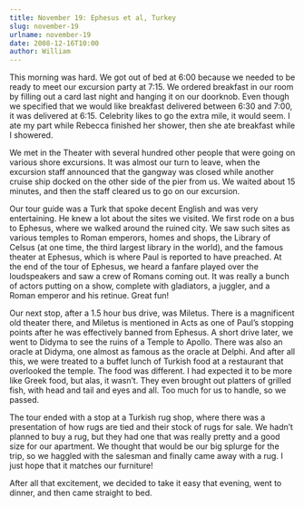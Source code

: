 ```yaml
---
title: November 19: Ephesus et al, Turkey
slug: november-19
urlname: november-19
date: 2008-12-16T10:00
author: William
---
```

This morning was hard. We got out of bed at 6:00 because we needed to be ready
to meet our excursion party at 7:15. We ordered breakfast in our room by filling
out a card last night and hanging it on our doorknob. Even though we specified
that we would like breakfast delivered between 6:30 and 7:00, it was delivered
at 6:15. Celebrity likes to go the extra mile, it would seem. I ate my part
while Rebecca finished her shower, then she ate breakfast while I showered.

We met in the Theater with several hundred other people that were going on
various shore excursions. It was almost our turn to leave, when the excursion
staff announced that the gangway was closed while another cruise ship docked on
the other side of the pier from us. We waited about 15 minutes, and then the
staff cleared us to go on our excursion.

Our tour guide was a Turk that spoke decent English and was very entertaining.
He knew a lot about the sites we visited. We first rode on a bus to Ephesus,
where we walked around the ruined city. We saw such sites as various temples to
Roman emperors, homes and shops, the Library of Celsus (at one time, the third
largest library in the world), and the famous theater at Ephesus, which is where
Paul is reported to have preached. At the end of the tour of Ephesus, we heard a
fanfare played over the loudspeakers and saw a crew of Romans coming out. It was
really a bunch of actors putting on a show, complete with gladiators, a juggler,
and a Roman emperor and his retinue. Great fun!

Our next stop, after a 1.5 hour bus drive, was Miletus. There is a magnificent
old theater there, and Miletus is mentioned in Acts as one of Paul&#x02bc;s
stopping points after he was effectively banned from Ephesus. A short drive
later, we went to Didyma to see the ruins of a Temple to Apollo. There was also
an oracle at Didyma, one almost as famous as the oracle at Delphi. And after all
this, we were treated to a buffet lunch of Turkish food at a restaurant that
overlooked the temple. The food was different. I had expected it to be more like
Greek food, but alas, it wasn&#x02bc;t. They even brought out platters of
grilled fish, with head and tail and eyes and all. Too much for us to handle, so
we passed.

The tour ended with a stop at a Turkish rug shop, where there was a presentation
of how rugs are tied and their stock of rugs for sale. We hadn&#x02bc;t planned
to buy a rug, but they had one that was really pretty and a good size for our
apartment. We thought that would be our big splurge for the trip, so we haggled
with the salesman and finally came away with a rug. I just hope that it matches
our furniture!

After all that excitement, we decided to take it easy that evening, went to
dinner, and then came straight to bed.
